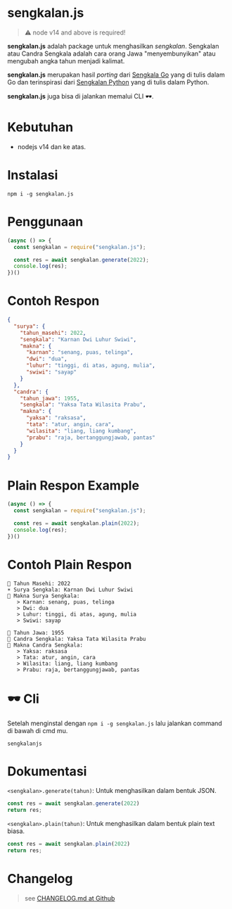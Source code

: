 # sengkalan.js
> ⚠️ node v14 and above is required!

**sengkalan.js** adalah package untuk menghasilkan _sengkalan_. Sengkalan atau Candra Sengkala adalah cara orang Jawa "menyembunyikan" atau mengubah angka tahun menjadi kalimat.

**sengkalan.js** merupakan hasil _porting_ dari [Sengkala Go](https://github.com/matriphe/sengkala) yang di tulis dalam Go dan terinspirasi dari [Sengkalan Python](https://github.com/lantip/sengkalan/) yang di tulis dalam Python.

**sengkalan.js** juga bisa di jalankan memalui CLI 🕶️.

# Kebutuhan
- nodejs v14 dan ke atas.

# Instalasi
```cli
npm i -g sengkalan.js
```

# Penggunaan
```js
(async () => {
  const sengkalan = require("sengkalan.js");

  const res = await sengkalan.generate(2022);
  console.log(res);
})()
```

# Contoh Respon
```json
{
  "surya": {
    "tahun_masehi": 2022,
    "sengkala": "Karnan Dwi Luhur Swiwi",
    "makna": {
      "karnan": "senang, puas, telinga",
      "dwi": "dua",
      "luhur": "tinggi, di atas, agung, mulia",
      "swiwi": "sayap"
    }
  },
  "candra": {
    "tahun_jawa": 1955,
    "sengkala": "Yaksa Tata Wilasita Prabu",
    "makna": {
      "yaksa": "raksasa",
      "tata": "atur, angin, cara",
      "wilasita": "liang, liang kumbang",
      "prabu": "raja, bertanggungjawab, pantas"
    }
  }
}
```

# Plain Respon Example
```js
(async () => {
  const sengkalan = require("sengkalan.js");

  const res = await sengkalan.plain(2022);
  console.log(res);
})()
```

# Contoh Plain Respon
```cli
📅 Tahun Masehi: 2022
☀ Surya Sengkala: Karnan Dwi Luhur Swiwi
📜 Makna Surya Sengkala:
   > Karnan: senang, puas, telinga
   > Dwi: dua
   > Luhur: tinggi, di atas, agung, mulia
   > Swiwi: sayap

📅 Tahun Jawa: 1955
🌙 Candra Sengkala: Yaksa Tata Wilasita Prabu
📜 Makna Candra Sengkala:
   > Yaksa: raksasa
   > Tata: atur, angin, cara
   > Wilasita: liang, liang kumbang
   > Prabu: raja, bertanggungjawab, pantas
```

# 🕶️ Cli
Setelah menginstal dengan `npm i -g sengkalan.js` lalu jalankan command di bawah di cmd mu.

```cli
sengkalanjs
```

# Dokumentasi
`<sengkalan>.generate(tahun)`: Untuk menghasilkan dalam bentuk JSON.

```js
const res = await sengkalan.generate(2022)
return res;
```

`<sengkalan>.plain(tahun)`: Untuk menghasilkan dalam bentuk plain text biasa.
```js
const res = await sengkalan.plain(2022)
return res;
```

# Changelog
> see [CHANGELOG.md at Github](https://github.com/JastinXyz/sengkalan.js/blob/main/CHANGELOG.md)
